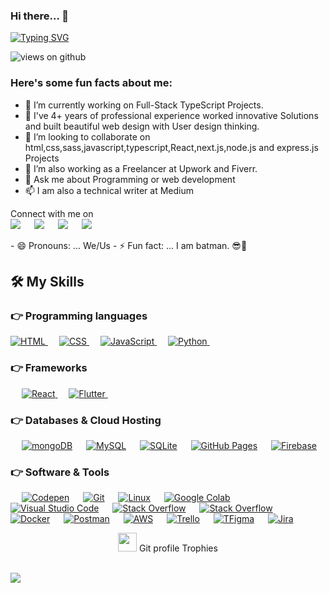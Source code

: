 


### Hi there... 👋




[![Typing SVG](https://readme-typing-svg.herokuapp.com?font=Architects+Daughter&color=7AF79A&size=30&lines=Hey!+It's+Kal!;I'm+a+Full-Stack+Developer...;I'm+also+graphics+designer+.;And+I'm+a+proud+Ethiopian+ET)](https://git.io/typing-svg)

<img src="https://komarev.com/ghpvc/?username=daxsum&label=Views&color=brightgreen&style=flat-square" alt="views on github" />

<h3> Here's some fun facts about me: </h3>

- 🔭 I’m currently working on Full-Stack TypeScript Projects.
- 🌱 I've 4+ years of professional experience worked innovative Solutions and built beautiful web design with User design thinking.
- 👯 I’m looking to collaborate on html,css,sass,javascript,typescript,React,next.js,node.js and express.js Projects
- 🤔 I’m also working as a Freelancer at Upwork and Fiverr.
- 💬 Ask me about Programming or web development
- 📫 I am also a technical writer at Medium 
<!-- -  📰 Articles: 
	-	[Build Your Own Generative Adversarial Network (GAN) Using Pytorch](https://pub.towardsai.net/build-your-own-generative-adversarial-network-gan-using-pytorch-c367b8506987) 
	- [Dog Breed Classifier With PyTorch Using Transfer Learning](https://levelup.gitconnected.com/dog-breed-classifier-with-pytorch-using-transfer-learning-8f15af6f9010) -->

<p>Connect with me on
<br>	
<a target="_blank" href="https://www.linkedin.com/in/kalab-tenadeg-840a49217/"><img src="https://img.shields.io/badge/-LinkedIn-0077B5?style=for-the-badge&logo=Linkedin&logoColor=white"></img></a>
&emsp;
<a target="_blank" href="mailto:kalabtenadeg@yahoo.com"
><img src="https://img.shields.io/badge/-Gmail-D14836?style=for-the-badge&logo=Gmail&logoColor=white"></img></a>
&emsp;
<a target="_blank" href="https://twitter.com/kalabtenadeg"><img src="https://img.shields.io/badge/-Twitter-1DA1F2?style=for-the-badge&logo=Twitter&logoColor=white"></img></a>
&emsp;
<a target="_blank" href="https://medium.com/@kalabtenadeg"><img src="https://img.shields.io/badge/Medium-12100E?style=for-the-badge&logo=medium&logoColor=white"></img></a>


<br>
</p>
- 😄 Pronouns: ... We/Us
- ⚡ Fun fact: ... I am batman. 😎🦇 





## 🛠️ My Skills

### 👉 Programming languages

<p align="left"> 
  

  <a href="https://developer.mozilla.org/en-US/docs/Web/HTML/">
    <img alt="HTML" src="https://img.shields.io/twitter/url?color=orange&label=HTML&logo=HTML&logoColor=orange&style=for-the-badge&url=https%3A%2F%2Fdeveloper.mozilla.org%2Fen-US%2Fdocs%2FWeb%2FHTML%2F"/>
  </a>
&emsp;
	 <a href="https://developer.mozilla.org/en-US/docs/Web/CSS">
    <img alt="CSS" src="https://img.shields.io/twitter/url?color=red&label=CSS&logo=CSS&logoColor=orange&style=for-the-badge&url=https%3A%2F%2Fdeveloper.mozilla.org%2Fen-US%2Fdocs%2FWeb%2FCSS"/>
  </a>
&emsp;
	  <a href="https://developer.mozilla.org/en-US/docs/Web/JavaScript">
    <img alt="JavaScript" src="https://img.shields.io/twitter/url?color=blue&label=JavaScript&logo=JavaScript&logoColor=Yellow&style=for-the-badge&url=https%3A%2F%2Fdeveloper.mozilla.org%2Fen-US%2Fdocs%2FWeb%2FJavaScript"/>
  </a>
&emsp;

<a href="https://python.org/">
    <img alt="Python" src="https://img.shields.io/badge/Python-FFD43B?style=for-the-badge&logo=python&logoColor=darkgreen"/>
  </a>
  &emsp;


</p>

### 👉 Frameworks
<p align="left"> 
&emsp;
 <a href="https://reactjs.org/">
    <img alt="React" src="https://img.shields.io/twitter/url?color=black&label=React&logo=react&logoColor=blue&style=social&url=https%3A%2F%2Freactjs.org%2F"/>
  </a>
  &emsp; 
	 <a href="https://flutter.dev/" target="_blank"> 
     <img alt="Flutter" src="https://img.shields.io/badge/Flutter-02569B?style=for-the-badge&logo=flutter&logoColor=white">
   </a>
  &emsp; 
  
</p>

### 👉 Databases & Cloud Hosting
<p align="left">
	  &emsp;
<a href="https://www.mongodb.com/"><img alt="mongoDB" src ="https://img.shields.io/twitter/url?color=black&label=MongoDB&logo=MongoDB&logoColor=blue&style=social&url=https%3A%2F%2Fwww.mongodb.com%2Fcloud%2Fatlas%2Flp%2Ftry2%3Futm_source%3Dgoogle%26utm_campaign%3Dgs_footprint_row_search_core_brand_atlas_desktop%26utm_term%3Dmongodb%26utm_medium%3Dcpc_paid_search%26utm_ad%3De%26utm_ad_campaign_id%3D12212624584%26adgroup%3D115749713703%26gclid%3DCjwKCAjw-8qVBhANEiwAfjXLrpiLd_UKkZGLfhvRrGYHq2JtoJ1vAoy1RR5tVkqeXYO8RNT9tcqPnxoC3A8QAvD_BwE"></a>
  &emsp;
    <a href="https://www.mysql.com/"><img alt="MySQL" src="https://img.shields.io/badge/MySQL-00000F?style=for-the-badge&logo=mysql&logoColor=white"></a>
  &emsp;
    <a href="https://www.sqlite.org/"><img alt="SQLite" src ="https://img.shields.io/badge/SQLite-07405E?style=for-the-badge&logo=sqlite&logoColor=white"/></a>
  &emsp;
    <a href="https://www.github.com"><img alt="GitHub Pages" src="https://img.shields.io/badge/GitHub-100000?style=for-the-badge&logo=github&logoColor=white"></a>
  &emsp;
<a href="https://firebase.google.com/"><img alt="Firebase" src ="https://img.shields.io/badge/firebase-ffca28?style=for-the-badge&logo=firebase&logoColor=black"></a>
 </p>

 ### 👉 Software & Tools
 
<p>
  &emsp;
    <a href="#"><img alt="Codepen" src="https://img.shields.io/badge/Codepen-000000?style=for-the-badge&logo=codepen&logoColor=white"></a>
  &emsp;
    <a href="#"><img alt="Git" src="https://img.shields.io/badge/Git-F05032?style=for-the-badge&logo=git&logoColor=white"></a>
  &emsp;
    <a href="#"><img alt="Linux" src="https://img.shields.io/badge/Linux-FCC624?style=for-the-badge&logo=linux&logoColor=black"></a>
  &emsp;
    <a href="#"><img alt="Google Colab" src="https://img.shields.io/badge/Colab-F9AB00?style=for-the-badge&logo=googlecolab&color=525252"></a>
  &emsp;
    <a href="#"><img alt="Visual Studio Code" src="https://img.shields.io/badge/Visual_Studio_Code-0078D4?style=for-the-badge&logo=visual%20studio%20code&logoColor=white"></a>
  &emsp;
    <a href="#"><img alt="Stack Overflow" src="https://img.shields.io/badge/Stack_Overflow-FE7A16?style=for-the-badge&logo=stack-overflow&logoColor=white"></a>
&emsp;
    <a href="#"><img alt="Stack Overflow" src="https://img.shields.io/badge/manjaro-35BF5C?style=for-the-badge&logo=manjaro&logoColor=white"></a>
    &emsp;
    <a href="#"><img alt="Docker" src="https://img.shields.io/badge/Docker-2CA5E0?style=for-the-badge&logo=docker&logoColor=white"></a>
     &emsp;
    <a href="#"><img alt="Postman" src="https://img.shields.io/badge/Postman-FF6C37?style=for-the-badge&logo=Postman&logoColor=white"></a>
     &emsp;
    <a href="#"><img alt="AWS" src="https://img.shields.io/badge/Amazon_AWS-232F3E?style=for-the-badge&logo=amazon-aws&logoColor=white"></a>
    &emsp;
    <a href="#"><img alt="Trello" src="https://img.shields.io/badge/Trello-0052CC?style=for-the-badge&logo=trello&logoColor=white"></a>
    &emsp;
     <a href="#"><img alt="TFigma" src="https://img.shields.io/badge/Figma-F24E1E?style=for-the-badge&logo=figma&logoColor=white"></a>
    &emsp; <a href="#"><img alt="Jira" src="https://img.shields.io/badge/Jira-0052CC?style=for-the-badge&logo=Jira&logoColor=white"></a>
    &emsp;
    
</p>
<p align="center"><img src="https://media.giphy.com/media/QaMcXSekUWx7aogAUr/giphy.gif" width="30" />&nbsp;Git profile Trophies</p><br>
<img src="https://github-profile-trophy.vercel.app/?username=daxsum&theme=gruvbox" />



